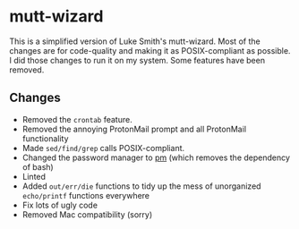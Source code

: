 # mutt-wizard

This is a simplified version of Luke Smith's mutt-wizard.
Most of the changes are for code-quality and making it as
POSIX-compliant as possible. I did those changes to run it
on my system. Some features have been removed.

## Changes
* Removed the `crontab` feature.
* Removed the annoying ProtonMail prompt and all ProtonMail functionality
* Made `sed/find/grep` calls POSIX-compliant.
* Changed the password manager to [pm] (which removes the dependency of bash)
* Linted
* Added `out/err/die` functions to tidy up the mess of unorganized `echo/printf` functions everywhere
* Fix lots of ugly code
* Removed Mac compatibility (sorry)



[pm]: https://github.com/cemkeylan/cem-utils/tree/master/pm

